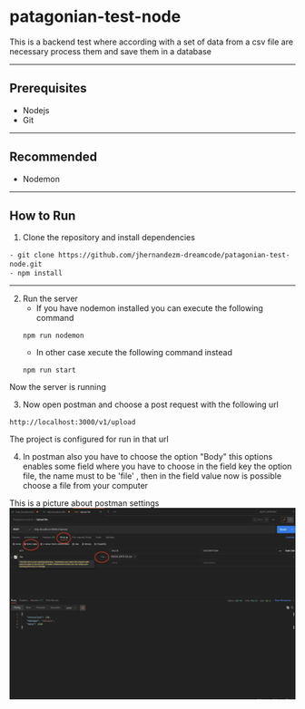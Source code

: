 # patagonian-test-node
This is a backend test where according with a set of data from a csv file are necessary process them and save them in a database
* * *

## Prerequisites

- Nodejs
- Git
* * *
## Recommended

- Nodemon
* * *

## How to Run

1. Clone the repository and install dependencies

~~~
- git clone https://github.com/jhernandezm-dreamcode/patagonian-test-node.git
- npm install
~~~
- - -
2. Run the server
    - If you have nodemon installed you can execute the following command
    ~~~
    npm run nodemon
    ~~~
    - In other case xecute the following command instead
    ~~~
    npm run start
    ~~~
Now the server is running

3. Now open postman and choose a post request with the following url

~~~
http://localhost:3000/v1/upload
~~~

The project is configured for run in that url

4. In postman also you have to choose the option "Body" this options enables some field where you have to choose in the field key the option file, the name must to be 'file' , then in the field value now is possible choose a file from your computer

This is a picture about postman settings
![postman settings](https://github.com/jhernandezm-dreamcode/patagonian-test-node/blob/main/images/1.png)

